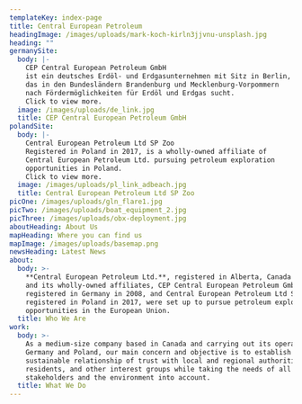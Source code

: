 ```yaml
---
templateKey: index-page
title: Central European Petroleum
headingImage: /images/uploads/mark-koch-kirln3jjvnu-unsplash.jpg
heading: ""
germanySite:
  body: |-
    CEP Central European Petroleum GmbH
    ist ein deutsches Erdöl- und Erdgasunternehmen mit Sitz in Berlin,
    das in den Bundesländern Brandenburg und Mecklenburg-Vorpommern
    nach Fördermöglichkeiten für Erdöl und Erdgas sucht.
    Click to view more.
  image: /images/uploads/de_link.jpg
  title: CEP Central European Petroleum GmbH
polandSite:
  body: |-
    Central European Petroleum Ltd SP Zoo
    Registered in Poland in 2017, is a wholly-owned affiliate of
    Central European Petroleum Ltd. pursuing petroleum exploration
    opportunities in Poland.
    Click to view more.
  image: /images/uploads/pl_link_adbeach.jpg
  title: Central European Petroleum Ltd SP Zoo
picOne: /images/uploads/gln_flare1.jpg
picTwo: /images/uploads/boat_equipment_2.jpg
picThree: /images/uploads/obx-deployment.jpg
aboutHeading: About Us
mapHeading: Where you can find us
mapImage: /images/uploads/basemap.png
newsHeading: Latest News
about:
  body: >-
    **Central European Petroleum Ltd.**, registered in Alberta, Canada in 2006,
    and its wholly-owned affiliates, CEP Central European Petroleum GmbH,
    registered in Germany in 2008, and Central European Petroleum Ltd SP Zoo,
    registered in Poland in 2017, were set up to pursue petroleum exploration
    opportunities in the European Union.
  title: Who We Are
work:
  body: >-
    As a medium-size company based in Canada and carrying out its operations in
    Germany and Poland, our main concern and objective is to establish a
    sustainable relationship of trust with local and regional authorities,
    residents, and other interest groups while taking the needs of all
    stakeholders and the environment into account.
  title: What We Do
---
```

